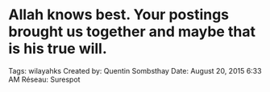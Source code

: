 # Allah knows best. Your postings brought us together and maybe that is his true will.

Tags: wilayahks
Created by: Quentin Sombsthay
Date: August 20, 2015 6:33 AM
Réseau: Surespot